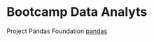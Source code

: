 # Bootcamp Data Analyts

Project Pandas Foundation [pandas](https://datalore.jetbrains.com/view/notebook/9UUoYUkAwh02H69CVWjSG3)
